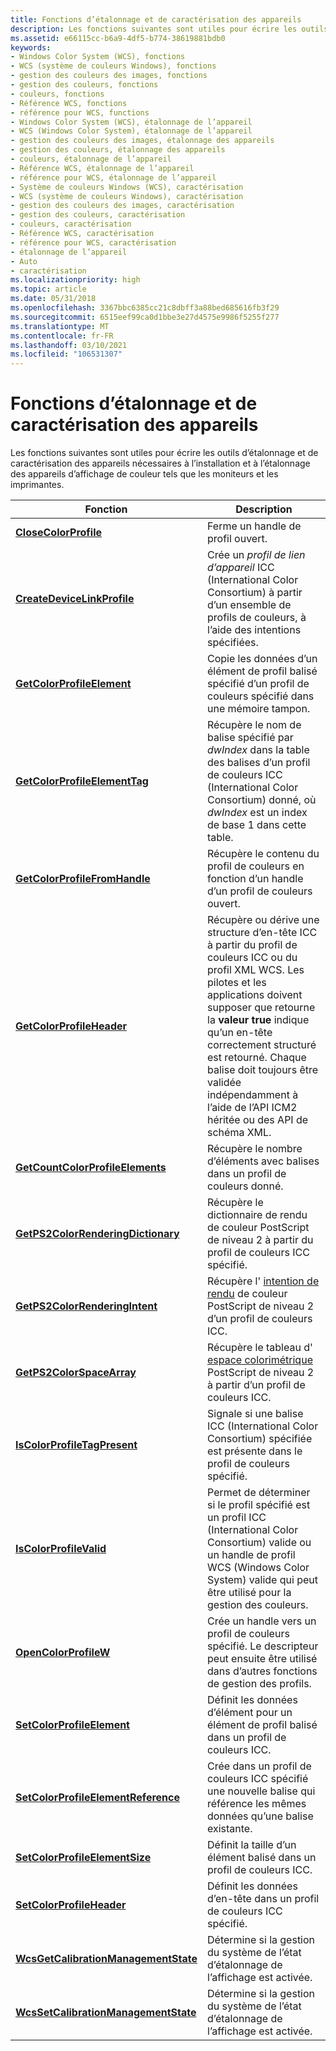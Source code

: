 ```yaml
---
title: Fonctions d’étalonnage et de caractérisation des appareils
description: Les fonctions suivantes sont utiles pour écrire les outils d’étalonnage et de caractérisation des appareils nécessaires à l’installation et à l’étalonnage des appareils d’affichage de couleur tels que les moniteurs et les imprimantes.
ms.assetid: e66115cc-b6a9-4df5-b774-38619881bdb0
keywords:
- Windows Color System (WCS), fonctions
- WCS (système de couleurs Windows), fonctions
- gestion des couleurs des images, fonctions
- gestion des couleurs, fonctions
- couleurs, fonctions
- Référence WCS, fonctions
- référence pour WCS, functions
- Windows Color System (WCS), étalonnage de l’appareil
- WCS (Windows Color System), étalonnage de l’appareil
- gestion des couleurs des images, étalonnage des appareils
- gestion des couleurs, étalonnage des appareils
- couleurs, étalonnage de l’appareil
- Référence WCS, étalonnage de l’appareil
- référence pour WCS, étalonnage de l’appareil
- Système de couleurs Windows (WCS), caractérisation
- WCS (système de couleurs Windows), caractérisation
- gestion des couleurs des images, caractérisation
- gestion des couleurs, caractérisation
- couleurs, caractérisation
- Référence WCS, caractérisation
- référence pour WCS, caractérisation
- étalonnage de l’appareil
- Auto
- caractérisation
ms.localizationpriority: high
ms.topic: article
ms.date: 05/31/2018
ms.openlocfilehash: 3367bbc6385cc21c8dbff3a88bed685616fb3f29
ms.sourcegitcommit: 6515eef99ca0d1bbe3e27d4575e9986f5255f277
ms.translationtype: MT
ms.contentlocale: fr-FR
ms.lasthandoff: 03/10/2021
ms.locfileid: "106531307"
---
```

# <a name="device-calibration-and-characterization-functions"></a>Fonctions d’étalonnage et de caractérisation des appareils

Les fonctions suivantes sont utiles pour écrire les outils d’étalonnage et de caractérisation des appareils nécessaires à l’installation et à l’étalonnage des appareils d’affichage de couleur tels que les moniteurs et les imprimantes.



| Fonction | Description |
|-|-|
| [**CloseColorProfile**](/windows/win32/api/icm/nf-icm-closecolorprofile) | Ferme un handle de profil ouvert. |
| [**CreateDeviceLinkProfile**](/windows/win32/api/icm/nf-icm-createdevicelinkprofile) | Crée un *profil de lien d’appareil* ICC (International Color Consortium) à partir d’un ensemble de profils de couleurs, à l’aide des intentions spécifiées. |
| [**GetColorProfileElement**](/windows/win32/api/icm/nf-icm-getcolorprofileelement) | Copie les données d’un élément de profil balisé spécifié d’un profil de couleurs spécifié dans une mémoire tampon. |
| [**GetColorProfileElementTag**](/windows/win32/api/icm/nf-icm-getcolorprofileelementtag) | Récupère le nom de balise spécifié par *dwIndex* dans la table des balises d’un profil de couleurs ICC (International Color Consortium) donné, où *dwIndex* est un index de base 1 dans cette table. |
| [**GetColorProfileFromHandle**](/windows/win32/api/icm/nf-icm-getcolorprofilefromhandle)| Récupère le contenu du profil de couleurs en fonction d’un handle d’un profil de couleurs ouvert.     |
| [**GetColorProfileHeader**](/windows/win32/api/icm/nf-icm-getcolorprofileheader) | Récupère ou dérive une structure d’en-tête ICC à partir du profil de couleurs ICC ou du profil XML WCS. Les pilotes et les applications doivent supposer que retourne la **valeur true** indique qu’un en-tête correctement structuré est retourné. Chaque balise doit toujours être validée indépendamment à l’aide de l’API ICM2 héritée ou des API de schéma XML. |
| [**GetCountColorProfileElements**](/windows/win32/api/icm/nf-icm-getcountcolorprofileelements) | Récupère le nombre d’éléments avec balises dans un profil de couleurs donné. |
| [**GetPS2ColorRenderingDictionary**](/windows/win32/api/icm/nf-icm-getps2colorrenderingdictionary) | Récupère le dictionnaire de rendu de couleur PostScript de niveau 2 à partir du profil de couleurs ICC spécifié. |
| [**GetPS2ColorRenderingIntent**](/windows/win32/api/icm/nf-icm-getps2colorrenderingintent) | Récupère l' [intention de rendu](r.md) de couleur PostScript de niveau 2 d’un profil de couleurs ICC. |
| [**GetPS2ColorSpaceArray**](/windows/win32/api/icm/nf-icm-getps2colorspacearray) | Récupère le tableau d' [espace colorimétrique](c.md) PostScript de niveau 2 à partir d’un profil de couleurs ICC. |
| [**IsColorProfileTagPresent**](/windows/win32/api/icm/nf-icm-iscolorprofiletagpresent) | Signale si une balise ICC (International Color Consortium) spécifiée est présente dans le profil de couleurs spécifié. |
| [**IsColorProfileValid**](/windows/win32/api/icm/nf-icm-iscolorprofilevalid) | Permet de déterminer si le profil spécifié est un profil ICC (International Color Consortium) valide ou un handle de profil WCS (Windows Color System) valide qui peut être utilisé pour la gestion des couleurs. |
| [**OpenColorProfileW**](/windows/win32/api/icm/nf-icm-opencolorprofilew) | Crée un handle vers un profil de couleurs spécifié. Le descripteur peut ensuite être utilisé dans d’autres fonctions de gestion des profils. |
| [**SetColorProfileElement**](/windows/win32/api/icm/nf-icm-setcolorprofileelement) | Définit les données d’élément pour un élément de profil balisé dans un profil de couleurs ICC. |
| [**SetColorProfileElementReference**](/windows/win32/api/icm/nf-icm-setcolorprofileelementreference) | Crée dans un profil de couleurs ICC spécifié une nouvelle balise qui référence les mêmes données qu’une balise existante. |
| [**SetColorProfileElementSize**](/windows/win32/api/icm/nf-icm-setcolorprofileelementsize) | Définit la taille d’un élément balisé dans un profil de couleurs ICC. |
| [**SetColorProfileHeader**](/windows/win32/api/icm/nf-icm-setcolorprofileheader) | Définit les données d’en-tête dans un profil de couleurs ICC spécifié. |
| [**WcsGetCalibrationManagementState**](/windows/win32/api/icm/nf-icm-wcsgetcalibrationmanagementstate) | Détermine si la gestion du système de l’état d’étalonnage de l’affichage est activée. |
| [**WcsSetCalibrationManagementState**](/windows/win32/api/icm/nf-icm-wcssetcalibrationmanagementstate) | Détermine si la gestion du système de l’état d’étalonnage de l’affichage est activée. |



 

 

 




